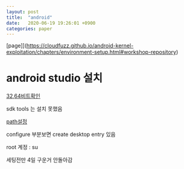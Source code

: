```yaml
---
layout: post
title:  "android"
date:   2020-06-19 19:26:01 +0900
categories: paper
---
```


[page]](https://cloudfuzz.github.io/android-kernel-exploitation/chapters/environment-setup.html#workshop-repository)

# android studio 설치

[32,64비트확인](https://www.slipp.net/questions/34)


sdk tools 는 설치 못했음


[path설정](https://www.tuwlab.com/ece/231)

configure 부분보면 create desktop entry 있음

root 계정 : su




세팅전만 4일 구운거 안돌아감





















